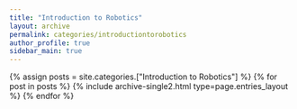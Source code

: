 ```yaml
---
title: "Introduction to Robotics"
layout: archive
permalink: categories/introductiontorobotics
author_profile: true
sidebar_main: true
---
```


{% assign posts = site.categories.["Introduction to Robotics"] %}
{% for post in posts %} {% include archive-single2.html type=page.entries_layout %} {% endfor %}
